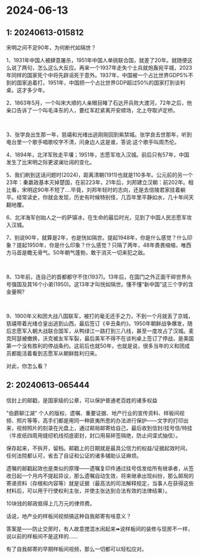 # 2024-06-13

## 1: 20240613-015812

宋明之间不足90年，为何断代如隔世？

​1、1931年中国人被肆意屠杀，1951年中国人单挑联合国，就差了20年。就随便这么说了两句，怎么这么大反应。再来一个1937年走失个士兵就炮轰宛平城，2023年同样的国家死个中将先辟谣死于意外。1937年，中国被一个占比世界GDP5%不到的国家追着打。1951年，中国把一个占比世界GDP超过50%的国家打到谈判桌。这才多少年。

​2、1863年5月，一个叫宋大顺的人亲眼目睹了石达开兵败大渡河，72年之后，他亲口告诉了一个叫毛泽东的人，要红军赶紧离开安顺场，北上夺取泸定桥。

​

3、张学良出生那一年，慈禧和光绪出逃刚刚回到紫禁城。张学良去世那年，听到电台里一个歌手唱歌咬字不清，问身边人这是谁，答说:这个歌手叫周杰伦。

​4、1894年，北洋军败走平壤；1951年，志愿军攻入汉城。前后只有57年，中国发生了比宋明之际更波澜壮阔的变化。

​5、我们刷到这话问题时(2024)，距离清朝(1911)也就是110多年。公元前的另一个23年：秦嬴政基本灭掉楚国，在前223年，21年后，刘邦建立汉朝：前202年。相比看，宋明这90年不短了....毕竟，刘邦年轻时的志向，还是去信陵君家挂着躺平。经常读史，你就会发现，历史有时候特别怪，几百年里平静如水，几十年间天翻地覆。

​6、北洋海军创始人之一的萨镇冰，在生命的最后时光，见到了中国人民志愿军攻入汉城。

​7、别说90年，就算是2年，也是恍如隔世。提起1948年，你是什么感觉？什么印象？提起1950年，你是什么印象？什么感觉？只隔了两年，48年畏畏缩缩，唯西方马首是瞻无骨气。50年朝气蓬勃，敢于消灭一切来犯之敌。

​

8、13年前，连自己的首都都守不住(1937)。13年后，在国门之外正面干碎世界头号强国及其16个小弟(1950)。这13年才叫恍如隔世。懂不懂“新中国”这三个字的含金量啊?

​

9、1900年义和团大战八国联军，被打的毫无还手之力，不到一个月就丢了京城，慈禧带着光绪仓皇出逃到山西，最后签订《辛丑条约》。1950年朝鲜战争爆发，随后志愿军入朝大战联合国军，从鸭绿江一路打到三八线，甚至一度攻占了汉城。麦克阿瑟被撤换，沃克被友军车裂，最后美军不得不在谈判桌上签订了停战，是美国第一个没有胜利的停战条约。这前后也就50年，也就是说，很多当年的义和团成员都能活着看到志愿军从朝鲜胜利归来。

对此，你怎么看？

## 2: 20240613-065444

信封上的邮戳，是国家级的公章，可以保护普通老百姓的诸多权益

"伯爵聊江湖" 个人的版权、遗嘱、重要证据、地产行业的宣传资料、样板间视频、照片等等，高手们都是用同一种匪夷所思的办法进行保护——文字的打印出来，视频照片的刻录在光盘上，通过邮局邮寄给自己，最后收到信封/挂号信/特挂（牛皮纸四周用缝纫机线彻底密封，封口用易碎签隔绝，防止间谍式抽信）。

保存起来，不拆开，留档。邮戳上的日期就是最具公信力的权益/证据起效时间，任何法院都认可，省去了自证和公证的诸多辅助认证麻烦。

遗嘱的邮戳起效也是类似的原理——遗嘱复印件通过挂号信发给所有继承者，从签收日起一个月内不提起异议，那么遗嘱自动生效，将来继承出现纠纷，那么邮局的寄递资料（存根和内容等）就是证据（最高法的司法解释规定，当事人在获得这些材料后，可以用于行使权利主张，并使主张达到合法有效的法律结果）。

10块钱的邮政抵得上几万元的律师费。

话说，地产业的样板间视频搞这种自我邮寄有啥意义？

答案是——防止交房时，有人故意搅混水闹起来➠说样板间的装修与现房不一样，说以前的样板间不是这样的……

有了自我邮寄的早期样板间视频，那么一切都可以轻松应对。

